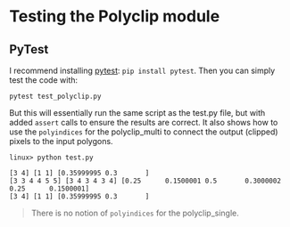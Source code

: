 # Testing the Polyclip module

## PyTest
I recommend installing [pytest](https://pypi.org/project/pytest/): `pip install pytest`. Then you can simply test the code with:

``` 
pytest test_polyclip.py
```

But this will essentially run the same script as the test.py file, but with added `assert` calls to ensure the results are correct.  It also shows how to use the `polyindices` for the polyclip_multi to connect the output (clipped) pixels to the input polygons.

```
linux> python test.py

[3 4] [1 1] [0.35999995 0.3       ]
[3 3 4 4 5 5] [3 4 3 4 3 4] [0.25      0.1500001 0.5       0.3000002 0.25      0.1500001]
[3 4] [1 1] [0.35999995 0.3       ]

```
> There is no notion of `polyindices` for the polyclip_single.



